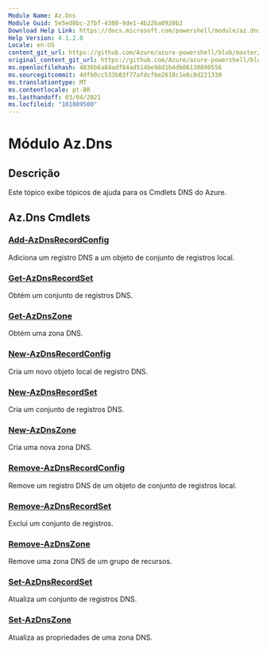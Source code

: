```yaml
---
Module Name: Az.Dns
Module Guid: 5e5ed8bc-27bf-4380-9de1-4b22ba0920b2
Download Help Link: https://docs.microsoft.com/powershell/module/az.dns
Help Version: 4.1.2.0
Locale: en-US
content_git_url: https://github.com/Azure/azure-powershell/blob/master/src/Dns/Dns/help/Az.DNS.md
original_content_git_url: https://github.com/Azure/azure-powershell/blob/master/src/Dns/Dns/help/Az.DNS.md
ms.openlocfilehash: 4836b6a84adf84ad514be98d1b4db06130890556
ms.sourcegitcommit: 4dfb0cc533b83f77afdcfbe2618c1e6c8d221330
ms.translationtype: MT
ms.contentlocale: pt-BR
ms.lasthandoff: 03/04/2021
ms.locfileid: "101889500"
---
```

# Módulo Az.Dns
## Descrição
Este tópico exibe tópicos de ajuda para os Cmdlets DNS do Azure.

## Az.Dns Cmdlets
### [Add-AzDnsRecordConfig](Add-AzDnsRecordConfig.md)
Adiciona um registro DNS a um objeto de conjunto de registros local.

### [Get-AzDnsRecordSet](Get-AzDnsRecordSet.md)
Obtém um conjunto de registros DNS.

### [Get-AzDnsZone](Get-AzDnsZone.md)
Obtém uma zona DNS.

### [New-AzDnsRecordConfig](New-AzDnsRecordConfig.md)
Cria um novo objeto local de registro DNS.

### [New-AzDnsRecordSet](New-AzDnsRecordSet.md)
Cria um conjunto de registros DNS.

### [New-AzDnsZone](New-AzDnsZone.md)
Cria uma nova zona DNS.

### [Remove-AzDnsRecordConfig](Remove-AzDnsRecordConfig.md)
Remove um registro DNS de um objeto de conjunto de registros local.

### [Remove-AzDnsRecordSet](Remove-AzDnsRecordSet.md)
Exclui um conjunto de registros.

### [Remove-AzDnsZone](Remove-AzDnsZone.md)
Remove uma zona DNS de um grupo de recursos.

### [Set-AzDnsRecordSet](Set-AzDnsRecordSet.md)
Atualiza um conjunto de registros DNS.

### [Set-AzDnsZone](Set-AzDnsZone.md)
Atualiza as propriedades de uma zona DNS.

